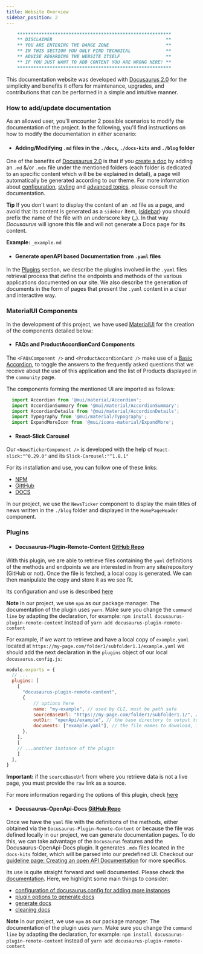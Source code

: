 ```yaml
---
title: Website Overview
sidebar_position: 2
---
```


```md
    *********************************************************
    ** DISCLAIMER                                          **
    ** YOU ARE ENTERING THE DANGE ZONE                     **
    ** IN THIS SECTION YOU ONLY FIND TECHNICAL             ** 
    ** ADVISE REGARDING THE WEBSITE ITSELF                 ** 
    ** IF YOU JUST WANT TO ADD CONTENT YOU ARE WRONG HERE! **
    *********************************************************
```

This documentation website was developed with [Docusaurus 2.0](https://docusaurus.io/) for the simplicity and benefits it offers for maintenance, upgrades, and contributions that can be performed in a simple and intuitive manner.

### How to add/update documentation

As an allowed user, you'll encounter 2 possible scenarios to modify the documentation of the project. In the following, you'll find instructions on how to modify the documentation in either scenario:

- #### Adding/Modifying `.md` files in the `./docs`, `./docs-kits` and `./blog` folder

One of the benefits of [Docusaurus 2.0](https://docusaurus.io/) is that if you [create a doc](https://docusaurus.io/docs/create-doc) by adding an `.md` &/or `.mdx` file under the mentioned folders (each folder is dedicated to an specific content which will be be explained in detail), a page will automatically be generated according to our theme. For more information about [configuration](https://docusaurus.io/docs/configuration), [styling](https://docusaurus.io/docs/styling-layout) and [advanced topics](https://docusaurus.io/docs/advanced), please consult the documentation.

**Tip** If you don't want to display the content of an `.md` file as a page, and avoid that its content is generated as a `sidebar` item, ([sidebar](https://docusaurus.io/docs/sidebar)) you should prefix the name of the file with an underscore key (_). In that way *Docusaurus* will ignore this file and will not generate a Docs page for its content.

**Example:** `_example.md`

- #### Generate openAPI based Documentation from `.yaml` files

In the [Plugins](/docs/website-guidelines/wiki#plugins) section, we describe the plugins involved in the `.yaml` files retrieval process that define the endpoints and methods of the various applications documented on our site. We also describe the generation of documents in the form of pages that present the  `.yaml` content in a clear and interactive way.

### MaterialUI Components

In the development of this project, we have used [MaterialUI](https://mui.com/) for the creation of the components detailed below:

- #### FAQs and ProductAccordionCard Components

The `<FAQsComponent />` and `<ProductAccordionCard />` make use of a [Basic Accordion](https://mui.com/material-ui/react-accordion/#basic-accordion), to toggle the answers to the frequently asked questions that we receive about the use of this application and the list of Products displayed in the `community` page.

The components forming the mentioned UI are imported as follows:

```javascript
  import Accordion from '@mui/material/Accordion';
  import AccordionSummary from '@mui/material/AccordionSummary';
  import AccordionDetails from '@mui/material/AccordionDetails';
  import Typography from '@mui/material/Typography';
  import ExpandMoreIcon from '@mui/icons-material/ExpandMore';
```

- #### React-Slick Carousel

Our `<NewsTickerComponent />` is developed with the help of `React-slick:"^0.29.0"` and its `Slick-Carousel:"^1.8.1"`

For its installation and use, you can follow one of these links:

- [NPM](https://www.npmjs.com/package/react-slick)
- [GittHub](https://github.com/akiran/react-slick)
- [DOCS](https://react-slick.neostack.com/docs/get-started)

In our project, we use the `NewsTicker` component to display the main titles of news written in the `./blog` folder and displayed in the  `HomePageHeader` component.

### Plugins

- #### Docusaurus-Plugin-Remote-Content [GitHub Repo](https://github.com/rdilweb/docusaurus-plugin-remote-content)

With this plugin, we are able to retrieve files containing the `yaml` definitions of the methods and endpoints we are interested in from any site/repository (GitHub or not). Once the file is fetched, a local copy is generated. We can then manipulate the copy and store it as we see fit.

Its configuration and use is described [here](https://github.com/rdilweb/docusaurus-plugin-remote-content#alright-so-how-do-i-use-this)

**Note** In our project, we use `npm` as our package manager. The documentation of the plugin uses `yarn`. Make sure you change the `command line` by adapting the declaration, for example: `npm install docusaurus-plugin-remote-content` instead of `yarn add docusaurus-plugin-remote-content`

For example, if we want to retrieve and have a local copy of `example.yaml` located at `https://my-page.com/folder1/subfolder1.1/example.yaml` we should add the next declaration in the `plugins` object of our local `docusaurus.config.js`:

```javascript
module.exports = {
  // ...
  plugins: [
    [
      "docusaurus-plugin-remote-content",
      {
          // options here
          name: "my-example", // used by CLI, must be path safe
          sourceBaseUrl: "https://my-page.com/folder1/subfolder1.1/", // the base url for the markdown (gets prepended to all of the documents when fetching)
          outDir: "openApi/example", // the base directory to output to.
          documents: ["example.yaml"], // the file names to download, if other file share the `sourceBaseUrl`, you can add it here without the need of create another instance of the plugin
      },
    ],
    [
    // ...another instance of the plugin
    ]
  ],
}
```

**Important:** if the `sourceBaseUrl` from where you retrieve data is not a live page, you must provide the `raw` link as a source.

For more information regarding the options of this plugin, check [here](https://github.com/rdilweb/docusaurus-plugin-remote-content#options)

- #### Docusaurus-OpenApi-Docs [GitHub Repo](https://github.com/PaloAltoNetworks/docusaurus-openapi-docs)

Once we have the `yaml` file with the definitions of the methods, either obtained via the `Docusaurus-Plugin-Remote-Content` or because the file was defined locally in our project, we can generate documentation pages. To do this, we can take advantage of the `Docusaurus` features and the Docusaurus-OpenApi-Docs plugin. It generates `.mdx` files located in the `docs-kits` folder, which will be parsed into our predefined UI. Checkout our [guideline page: Creating an open API Documentation](/docs/website-guidelines/create-open-api-doc) for more specifics.

Its use is quite straight forward and well documented. Please check the [documentation](https://github.com/PaloAltoNetworks/docusaurus-openapi-docs#docusaurus-openapi-doc-generator). Here, we highlight some main things to consider:

- [configuration of docusaurus.config for adding more instances](https://github.com/PaloAltoNetworks/docusaurus-openapi-docs#configuring-docusaurusconfigjs-plugin-and-theme-usage)
- [plugin options to generate docs](https://github.com/PaloAltoNetworks/docusaurus-openapi-docs#plugin-configuration-options)
- [generate docs](https://github.com/PaloAltoNetworks/docusaurus-openapi-docs#generating-openapi-docs)
- [cleaning docs](https://github.com/PaloAltoNetworks/docusaurus-openapi-docs#cleaning-api-docs)

**Note** In our project, we use `npm` as our package manager. The documentation of the plugin uses `yarn`. Make sure you change the `command line` by adapting the declaration, for example: `npm install docusaurus-plugin-remote-content` instead of `yarn add docusaurus-plugin-remote-content`
